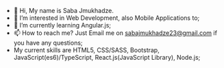 - 👋 Hi, My name is Saba Jmukhadze.
- 👀 I’m interested in Web Development, also Mobile Applications to;
- 🌱 I’m currently learning Angular.js;
- 📫 How to reach me? Just Email me on sabajmukhadze23@gmail.com if you have any questions;
- My current skills are HTML5, CSS/SASS, Bootstrap, JavaScript(es6)/TypeScript, React.js(JavaScript Library), Node.js;
